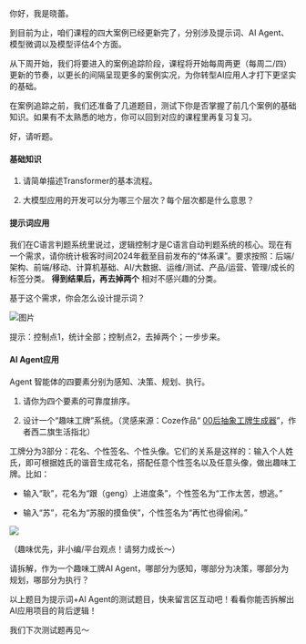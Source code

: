 你好，我是晓蕾。

到目前为止，咱们课程的四大案例已经更新完了，分别涉及提示词、AI Agent、模型微调以及模型评估4个方面。

从下周开始，我们将要进入的案例追踪阶段，课程将开始每周两更（每周二/四）更新的节奏，以更长的间隔呈现更多的案例实况，为你转型AI应用人才打下更坚实的基础。

在案例追踪之前，我们还准备了几道题目，测试下你是否掌握了前几个案例的基础知识。如果有不太熟悉的地方，你可以回到对应的课程里再复习复习。

好，请听题。

#### 基础知识

1. 请简单描述Transformer的基本流程。

2. 大模型应用的开发可以分为哪三个层次？每个层次都是什么意思？


#### 提示词应用

我们在C语言判题系统里说过，逻辑控制才是C语言自动判题系统的核心。现在有一个需求，请你统计极客时间2024年截至目前发布的“体系课”。要求按照：后端/架构、前端/移动、计算机基础、AI/大数据、运维/测试、产品/运营、管理/成长的标签分类。 **得到结果后，再去掉两个** 相对不感兴趣的分类。

基于这个需求，你会怎么设计提示词？

![图片](https://static001.geekbang.org/resource/image/50/65/50b4492298d19e7fdfc21819a5181465.png?wh=1622x108)

提示：控制点1，统计全部；控制点2，去掉两个；一步步来。

#### AI Agent应用

Agent 智能体的四要素分别为感知、决策、规划、执行。

1. 请你为四个要素的可靠度排序。

2. 设计一个“趣味工牌”系统。（灵感来源：Coze作品“ [00后抽象工牌生成器](https://www.coze.cn/store/bot/7392539206033276968?from=bots_card&panel=1&bid=6dnkknsd44017)”，作者西二旗生活指北）


工牌分为3部分：花名、个性签名、个性头像。它们的关系是这样的：输入个人姓氏，即可根据姓氏的谐音生成花名，搭配任意个性签名以及任意头像，做出趣味工牌。比如：

- 输入“耿”，花名为“跟（geng）上进度条”，个性签名为“工作太苦，想逃。”

- 输入“苏”，花名为“苏服的摸鱼侠”，个性签名为“再忙也得偷闲。”


![](https://static001.geekbang.org/resource/image/89/21/8980cc9639416b652241c5ed75667521.jpg?wh=3424x2026)

（趣味优先，非小编/平台观点！请努力成长～）

请拆解，作为一个趣味工牌AI Agent，哪部分为感知，哪部分为决策，哪部分为规划，哪部分为执行？

以上题目为提示词+AI Agent的测试题目，快来留言区互动吧！看看你能否拆解出AI应用项目的背后逻辑！

我们下次测试题再见～